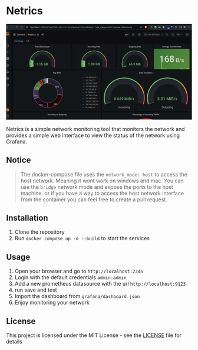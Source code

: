 # Netrics

![Netrics](grafana/image.png)

Netrics is a simple network monitoring tool that monitors the network and provides a simple web interface to view the status of the network using Grafana.

## Notice

>   The docker-compose file uses the `network_mode: host` to access the host network. Meaning it wont work on windows and mac. You can use the `bridge` network mode and expose the ports to the host machine. or if you have a way to access the host network interface from the container you can feel free to create a pull request.

## Installation

1. Clone the repository
2. Run `docker compose up -d --build` to start the services

## Usage

1. Open your browser and go to `http://localhost:2345`
2. Login with the default credentials `admin:admin`
3. Add a new prometheus datasource with the url `http://localhost:9123`
4. run save and test
5. Import the dashboard from `grafana/dashboard.json`
6. Enjoy monitoring your network

## License

This project is licensed under the MIT License - see the [LICENSE](LICENSE) file for details

